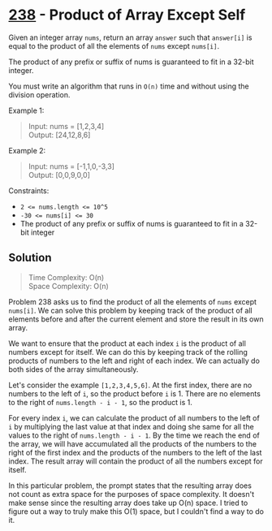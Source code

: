 # [238] - Product of Array Except Self

Given an integer array `nums`, return an array `answer` such that `answer[i]` is
equal to the product of all the elements of `nums` except `nums[i]`.

The product of any prefix or suffix of nums is guaranteed to fit in a 32-bit
integer.

You must write an algorithm that runs in `O(n)` time and without using the
division operation.

Example 1:

> Input: nums = [1,2,3,4]\
> Output: [24,12,8,6]

Example 2:

> Input: nums = [-1,1,0,-3,3]\
> Output: [0,0,9,0,0]

Constraints:

- `2 <= nums.length <= 10^5`
- `-30 <= nums[i] <= 30`
- The product of any prefix or suffix of nums is guaranteed to fit in a 32-bit
  integer

## Solution

> Time Complexity: O(n)\
> Space Complexity: O(n)

Problem 238 asks us to find the product of all the elements of `nums` except
`nums[i]`. We can solve this problem by keeping track of the product of all
elements before and after the current element and store the result in its own
array.

We want to ensure that the product at each index `i` is the product of all
numbers except for itself. We can do this by keeping track of the rolling
products of numbers to the left and right of each index. We can actually do both
sides of the array simultaneously.

Let's consider the example `[1,2,3,4,5,6]`. At the first index, there are no
numbers to the left of `i`, so the product before `i` is 1. There are no
elements to the right of `nums.length - i - 1`, so the product is 1.

For every index `i`, we can calculate the product of all numbers to the left of
`i` by multiplying the last value at that index and doing she same for all the
values to the right of `nums.length - i - 1`. By the time we reach the end of
the array, we will have accumulated all the products of the numbers to the right
of the first index and the products of the numbers to the left of the last
index. The result array will contain the product of all the numbers except for
itself.

In this particular problem, the prompt states that the resulting array does not
count as extra space for the purposes of space complexity. It doesn't make sense
since the resulting array does take up O(n) space. I tried to figure out a way
to truly make this O(1) space, but I couldn't find a way to do it.

[238]: https://leetcode.com/problems/product-of-array-except-self

